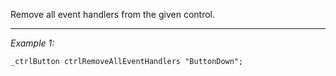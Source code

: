 Remove all event handlers from the given control.


---
*Example 1:*
```sqf
_ctrlButton ctrlRemoveAllEventHandlers "ButtonDown";
```